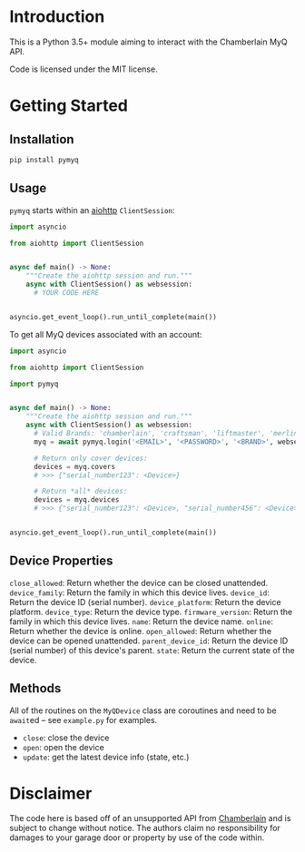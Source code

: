# Introduction

This is a Python 3.5+ module aiming to interact with the Chamberlain MyQ API.

Code is licensed under the MIT license.

# Getting Started

## Installation

```python
pip install pymyq
```

## Usage

`pymyq` starts within an [aiohttp](https://aiohttp.readthedocs.io/en/stable/)
`ClientSession`:

```python
import asyncio

from aiohttp import ClientSession


async def main() -> None:
    """Create the aiohttp session and run."""
    async with ClientSession() as websession:
      # YOUR CODE HERE


asyncio.get_event_loop().run_until_complete(main())
```

To get all MyQ devices associated with an account:

```python
import asyncio

from aiohttp import ClientSession

import pymyq


async def main() -> None:
    """Create the aiohttp session and run."""
    async with ClientSession() as websession:
      # Valid Brands: 'chamberlain', 'craftsman', 'liftmaster', 'merlin'
      myq = await pymyq.login('<EMAIL>', '<PASSWORD>', '<BRAND>', websession)

      # Return only cover devices:
      devices = myq.covers
      # >>> {"serial_number123": <Device>}

      # Return *all* devices:
      devices = myq.devices
      # >>> {"serial_number123": <Device>, "serial_number456": <Device>}


asyncio.get_event_loop().run_until_complete(main())
```

## Device Properties

`close_allowed`: Return whether the device can be closed unattended.
`device_family`: Return the family in which this device lives.
`device_id`: Return the device ID (serial number).
`device_platform`: Return the device platform.
`device_type`: Return the device type.
`firmware_version`: Return the family in which this device lives.
`name`: Return the device name.
`online`: Return whether the device is online.
`open_allowed`: Return whether the device can be opened unattended.
`parent_device_id`: Return the device ID (serial number) of this device's parent.
`state`: Return the current state of the device.

## Methods

All of the routines on the `MyQDevice` class are coroutines and need to be
`await`ed – see `example.py` for examples.

* `close`: close the device
* `open`: open the device
* `update`: get the latest device info (state, etc.)

# Disclaimer

The code here is based off of an unsupported API from
[Chamberlain](http://www.chamberlain.com/) and is subject to change without
notice. The authors claim no responsibility for damages to your garage door or
property by use of the code within.
